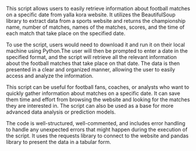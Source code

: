 This script allows users to easily retrieve information about football matches on a specific date from yalla kora website.
It utilizes the BeautifulSoup library to extract data from a sports website and returns the championship name, number of matches, names of the matches, scores,
and the time of each match that take place on the specified date.

To use the script, users would need to download it and run it on their local machine using Python.The user will then be prompted to enter a date in the specified format,
and the script will retrieve all the relevant information about the football matches that take place on that date.
The data is then presented in a clear and organized manner, allowing the user to easily access and analyze the information.

This script can be useful for football fans, coaches, or analysts who want to quickly gather information about matches on a specific date. It can save them time and effort from browsing the website and looking for the matches they are interested in. The script can also be used as a base for more advanced data analysis or prediction models.

The code is well-structured, well-commented, and includes error handling to handle any unexpected errors that might happen during the execution of the script. It uses the requests library to connect to the website and pandas library to present the data in a tabular form.
